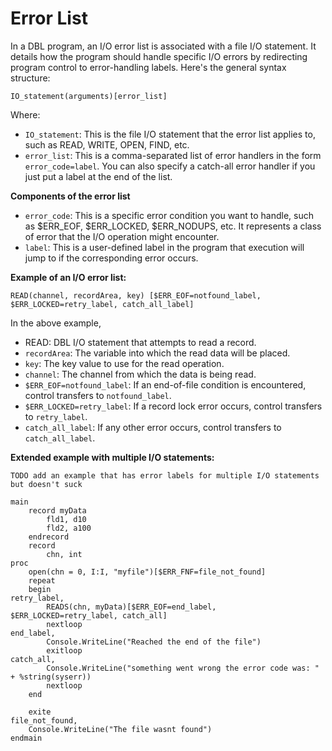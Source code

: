# Error List

In a DBL program, an I/O error list is associated with a file I/O statement. It details how the program should handle specific I/O errors by redirecting program control to error-handling labels. Here's the general syntax structure:

```
IO_statement(arguments)[error_list]
```

Where:

- `IO_statement`: This is the file I/O statement that the error list applies to, such as READ, WRITE, OPEN, FIND, etc.
- `error_list`: This is a comma-separated list of error handlers in the form `error_code=label`. You can also specify a catch-all error handler if you just put a label at the end of the list.

**Components of the error list**

- `error_code`: This is a specific error condition you want to handle, such as \$ERR_EOF, \$ERR_LOCKED, \$ERR_NODUPS, etc. It represents a class of error that the I/O operation might encounter.
- `label`: This is a user-defined label in the program that execution will jump to if the corresponding error occurs.

**Example of an I/O error list:**

```dbl
READ(channel, recordArea, key) [$ERR_EOF=notfound_label, $ERR_LOCKED=retry_label, catch_all_label]
```

In the above example,

- READ: DBL I/O statement that attempts to read a record.
- `recordArea`: The variable into which the read data will be placed.
- `key`: The key value to use for the read operation.
- `channel`: The channel from which the data is being read.
- `$ERR_EOF=notfound_label`: If an end-of-file condition is encountered, control transfers to `notfound_label`.
- `$ERR_LOCKED=retry_label`: If a record lock error occurs, control transfers to `retry_label`.
- `catch_all_label`: If any other error occurs, control transfers to `catch_all_label`.

**Extended example with multiple I/O statements:**

```dbl
TODO add an example that has error labels for multiple I/O statements but doesn't suck

main
    record myData
        fld1, d10
        fld2, a100
    endrecord
    record
        chn, int
proc
    open(chn = 0, I:I, "myfile")[$ERR_FNF=file_not_found]
    repeat
    begin
retry_label,
        READS(chn, myData)[$ERR_EOF=end_label, $ERR_LOCKED=retry_label, catch_all]
        nextloop
end_label,
        Console.WriteLine("Reached the end of the file")
        exitloop
catch_all,
        Console.WriteLine("something went wrong the error code was: " + %string(syserr))
        nextloop
    end

    exite
file_not_found,
    Console.WriteLine("The file wasnt found")
endmain
```
